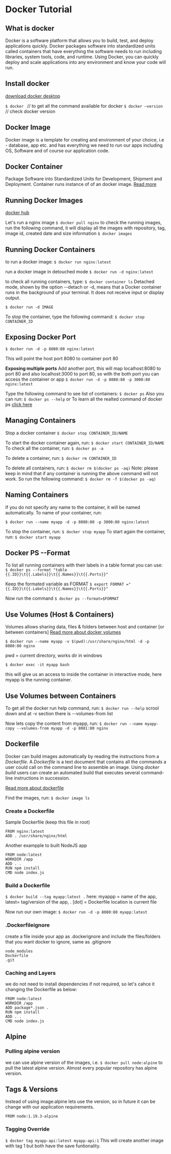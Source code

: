 # Docker Tutorial

## What is docker
Docker is a software platform that allows you to build, test, and deploy applications quickly. Docker packages software into standardized units called containers that have everything the software needs to run including libraries, system tools, code, and runtime. Using Docker, you can quickly deploy and scale applications into any environment and know your code will run.

## Install docker

[download docker desktop](https://www.docker.com/get-started) 

`$ docker ` // to get all the command available for docker
`$ docker —version` // check docker version

## Docker Image
Docker image is a template for creating and environment of your choice, i.e - database, app etc. and has everything we need to run our apps including OS, Software and of course our application code.

## Docker Container
Package Software into Standardized Units for Development, Shipment and Deployment. Container runs instance of of an docker image.
[Read more](https://www.docker.com/resources/what-container)

## Running Docker Images

[docker hub](hub.docker.com)

Let's run a nginx image
`$ docker pull nginx`
to check the running images, run the following command, it will display all the images with repository, tag, image id, created date and size information
`$ docker images`

## Running Docker Containers

to run a docker image:
`$ docker run nginx:latest`

run a docker image in detouched mode
`$ docker run -d nginx:latest`

to check all running containers, type:
`$ docker container ls`
Detached mode, shown by the option --detach or -d, means that a Docker container runs in the background of your terminal. It does not receive input or display output.

`$ docker run -d IMAGE`

To stop the container, type the following command:
`$ docker stop CONTAINER_ID`

## Exposing Docker Port
`$ docker run -d -p 8080:80 nginx:latest`

This will point the host port 8080 to container port 80

**Exposing multiple ports**
Add another port, this will map localhost:8080 to port 80 and also localhost:3000 to port 80, so with the both port you can access the container or app
`$ docker run -d -p 8080:80 -p 3000:80 nginx:latest`

Type the following command to see list of containers:
`$ docker ps`
Also you can run:
`$ docker ps --help` or 
To learn all the realted command of docker ps [click here](https://docs.docker.com/engine/reference/commandline/ps/)

## Managing Containers
Stop a docker container
`$ docker stop CONTAINER_ID/NAME`

To start the docker container again, run:
`$ docker start CONTAINER_ID/NAME`
To check all the container, run:
`$ docker ps -a`

To delete a container, run:
`$ docker rm CONTAINER_ID`

To delete all containers, run:
`$ docker rm $(docker ps -aq)`
Note: please keep in mind that if any container is running the above command will not work. So run the following command:
`$ docker rm -f $(docker ps -aq)`

## Naming Containers
If you do not specify any name to the container, it will be named automatically. To name of your container, run:

`$ docker run --name myapp -d -p 8080:80 -p 3000:80 nginx:latest`

To stop the container, run:
`$ docker stop myapp`
To start again the container, run:
`$ docker start myapp`

## Docker PS --Format
To list all running containers with their labels in a table format you can use:
`$ docker ps --format "table {{.ID}}\t{{.Labels}}\t{{.Names}}\t{{.Ports}}"`

Keep the formated variable as FORMAT
`$ export FORMAT ="{{.ID}}\t{{.Labels}}\t{{.Names}}\t{{.Ports}}"`

Now run the command
`$ docker ps --format=$FORMAT`

## Use Volumes (Host & Containers) 
Volumes allows sharing data, files & folders between host and container [or between containers]
[Read more about docker volumes](https://docs.docker.com/storage/volumes/)

`$ docker run --name myapp -v $(pwd):/usr/share/nginx/html -d -p 8080:80 nginx`

pwd = current directory, works dir in windows

`$ docker exec -it myapp bash`

this will give us an access to inside the container in interactive mode, here myapp is the running container.

## Use Volumes between Containers 
To get all the docker run help command, run:
`$ docker run --help`
scrool down and at -v section there is --volumes-from list

Now lets copy the content from myapp, run:
`$ docker run --name myapp-copy --volumes-from myapp -d -p 8081:80 nginx`

## Dockerfile
Docker can build images automatically by reading the instructions from a *Dockerfile*. A *Dockerfile* is a text document that contains all the commands a user could call on the command line to assemble an image. Using *docker build* users can create an automated build that executes several command-line instructions in succession.

[Read more about dockerfile](https://docs.docker.com/engine/reference/builder/)

Find the images, run:
`$ docker image ls`

### Create a Dockerfile
Sample Dockerfile (keep this file in root)

```
FROM nginx:latest
ADD . /usr/share/nginx/html
```
Another exampple to built NodeJS app
```
FROM node:latest
WORKDIR /app
ADD . .
RUN npm install
CMD node index.js
```
### Build a Dockerfile
`$ docker build --tag myapp:latest .`
here: myappp = name of the app, latest= tag/version of the app, . [dot] = Dockerfile location is current file

Now run our own image: `$ docker run -d -p 8080:80 myapp:latest`

### .Dockerfileignore

create a file inside your app as .dockerignore and include the files/folders that you want docker to ignore, same as .gitignore
```
node_modules
Dockerfile
.git
```

### Caching and Layers
we do not need to install dependencies if not required, so let's cahce it changing the Dockerfile as below:
```
FROM node:latest
WORKDIR /app
ADD package*.json .
RUN npm install
ADD . .
CMD node index.js
```

## Alpine

### Pulling alpine version
we can use alpine version of the images, i.e. `$ docker pull node:alpine` to pull the latest alpine version. Almost every popular repository has alpine version.

## Tags & Versions

Instead of using image:alpine lets use the version, so in future it can be change with our application requirements.

`FROM node:1.19.3-alpine`

### Tagging Override

`$ docker tag myapp-api:latest myapp-api:1`
This will create another image with tag 1 but both have the save funtionality.
